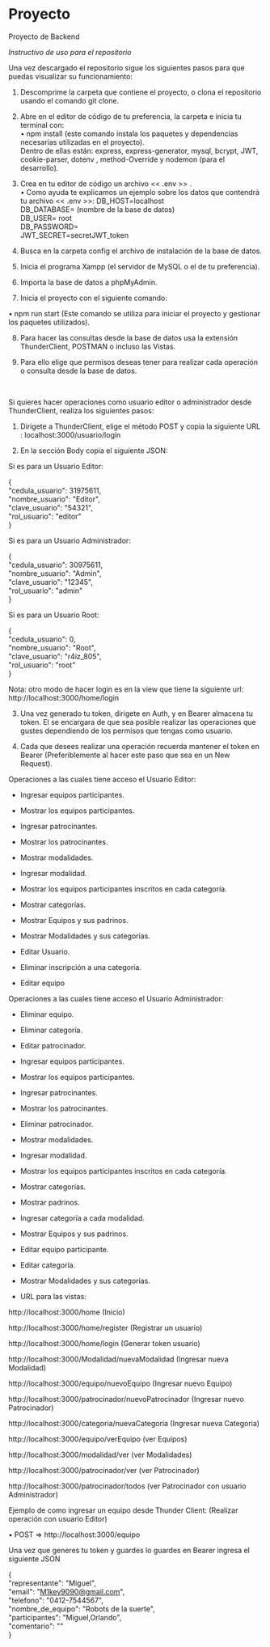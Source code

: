 # Proyecto
Proyecto de Backend

*Instructivo de uso para el repositorio*  

Una vez descargado el repositorio sigue los siguientes pasos para que puedas visualizar su funcionamiento:  

1.	Descomprime la carpeta que contiene el proyecto, o clona el repositorio usando el comando git clone.  

2.	Abre en el editor de código de tu preferencia, la carpeta e inicia tu terminal con:  <br>
•	npm install (este comando instala los paquetes y dependencias necesarias utilizadas en el proyecto).  <br>
 Dentro de ellas están: express, express-generator, mysql, bcrypt, JWT, cookie-parser, dotenv , method-Override y nodemon (para el desarrollo).  

3.	Crea en tu editor de código un archivo << .env >> .  
•	Como ayuda te explicamos un ejemplo sobre los datos que contendrá tu archivo   << .env >>:
DB_HOST=localhost  <br>
DB_DATABASE= (nombre de la base de datos)  <br>
DB_USER= root  <br>
DB_PASSWORD=  <br>
JWT_SECRET=secretJWT_token  <br> 

4.	Busca en la carpeta config el archivo de instalación de la base de datos.  


5.	Inicia el programa Xampp (el servidor de MySQL o el de tu preferencia).  


6.	Importa la base de datos a phpMyAdmin.  


7.	Inicia el proyecto con el siguiente comando:      

•	npm run start (Este comando se utiliza para iniciar el proyecto y gestionar los paquetes utilizados).  

8.	Para hacer las consultas desde la base de datos usa la extensión ThunderClient, POSTMAN o incluso las Vistas.  <br>

9. Para ello elige que permisos deseas tener para realizar cada operación o consulta desde la base de datos.
<br>

Si quieres hacer operaciones como usuario editor o administrador desde ThunderClient, realiza los siguientes pasos: <br>

1. Dirigete a ThunderClient, elige el método POST y copia la siguiente URL :  localhost:3000/usuario/login <br>

2. En la sección Body copia el siguiente JSON: <br>

Si es para un Usuario Editor: <br>

{ <br>
  "cedula_usuario": 31975611,<br>
  "nombre_usuario": "Editor", <br>
  "clave_usuario": "54321",<br>
  "rol_usuario": "editor"<br>
}
<br>  

Si es para un Usuario Administrador:<br>

{ <br>
  "cedula_usuario": 30975611,  <br>
  "nombre_usuario": "Admin",  <br>
  "clave_usuario": "12345",  <br>
  "rol_usuario": "admin"  <br>
}

Si es para un Usuario Root:<br>

{ <br>
  "cedula_usuario": 0,  <br>
  "nombre_usuario": "Root",  <br>
  "clave_usuario": "r4iz_805",  <br>
  "rol_usuario": "root"  <br>
}

Nota: otro modo de hacer login es en la view que tiene la siguiente url: http://localhost:3000/home/login 


3. Una vez generado tu token, dirigete en Auth, y en Bearer almacena tu token. El se encargara de que sea posible realizar las operaciones que gustes dependiendo de los permisos que tengas como usuario. <br>

4. Cada que desees realizar una operación recuerda mantener el token en Bearer (Preferiblemente al hacer este paso que sea en un New Request).<br>


Operaciones a las cuales tiene acceso el Usuario Editor: <br>

* Ingresar equipos participantes.

* Mostrar los equipos participantes.

* Ingresar patrocinantes.

* Mostrar los patrocinantes.

* Mostrar modalidades.

* Ingresar modalidad.

* Mostrar los equipos participantes inscritos en cada categoría.

* Mostrar categorías. 

* Mostrar Equipos y sus padrinos.   

* Mostrar Modalidades y sus categorías.

* Editar Usuario.

* Eliminar inscripción a una categoría.

* Editar equipo


Operaciones a las cuales tiene acceso el Usuario Administrador: <br>

* Eliminar equipo.  

* Eliminar categoría.

* Editar patrocinador. 

* Ingresar equipos participantes.

* Mostrar los equipos participantes.

* Ingresar patrocinantes.

* Mostrar los patrocinantes.

* Eliminar patrocinador. 

* Mostrar modalidades.

* Ingresar modalidad.

* Mostrar los equipos participantes inscritos en cada categoría.

* Mostrar categorías. 

* Mostrar padrinos.

* Ingresar categoría a cada modalidad.

* Mostrar Equipos y sus padrinos.

* Editar equipo participante.

* Editar categoría.

* Mostrar Modalidades y sus categorías. 


- URL para las vistas:

http://localhost:3000/home                               (Inicio)

http://localhost:3000/home/register                     (Registrar un usuario)

http://localhost:3000/home/login                        (Generar token usuario)

http://localhost:3000/Modalidad/nuevaModalidad          (Ingresar nueva Modalidad)

http://localhost:3000/equipo/nuevoEquipo                (Ingresar nuevo Equipo)

http://localhost:3000/patrocinador/nuevoPatrocinador    (Ingresar nuevo Patrocinador)

http://localhost:3000/categoria/nuevaCategoria          (Ingresar nueva Categoria)

http://localhost:3000/equipo/verEquipo                  (ver Equipos)

http://localhost:3000/modalidad/ver                     (ver Modalidades)

http://localhost:3000/patrocinador/ver                  (ver Patrocinador)

http://localhost:3000/patrocinador/todos                (ver Patrocinador con usuario Administrador)


Ejemplo de como ingresar un equipo desde Thunder Client: (Realizar operación con usuario Editor)

•	POST => http://localhost:3000/equipo

Una vez que generes tu token y guardes lo guardes en Bearer ingresa el siguiente JSON


{    <br>
  "representante": "Miguel", <br> 
    "email": "M1key9090@gmail.com",  <br>
    "telefono": "0412-7544567",<br>
    "nombre_de_equipo": "Robots de la suerte",<br>
    "participantes": "Miguel,Orlando",<br>
    "comentario": "" <br>
  }






